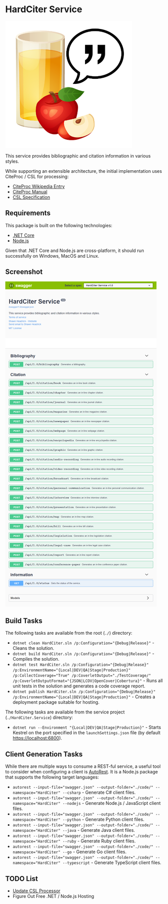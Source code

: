 # HardCiter Service

![HardCiter Logo](./README-logo.png "HardCiter Logo")

This service provides bibliographic and citation information in various styles.

While supporting an extensible architecture, the initial implementation uses CiteProc / CSL for processing:

* [CiteProc Wikipedia Entry](https://en.wikipedia.org/wiki/CiteProc)
* [CiteProc Manual](https://citeproc-js.readthedocs.io)
* [CSL Specification](https://docs.citationstyles.org/en/1.0.1/specification.html)

## Requirements

This package is built on the following technologies:

* [.NET Core](https://docs.microsoft.com/en-us/dotnet/core/)
* [Node.js](https://nodejs.org/en/)

Given that .NET Core and Node.js are cross-platform, it should run successfully on Windows, MacOS and Linux.

## Screenshot

![HardCiter Screenshot](./README-screenshot.png "HardCiter Screenshot")

## Build Tasks

The following tasks are available from the root (`./`) directory:

* `dotnet clean HardCiter.sln /p:Configuration="{Debug|Release}"` - Cleans the solution.
* `dotnet build HardCiter.sln /p:Configuration="{Debug|Release}"` - Compiles the solution.
* `dotnet test HardCiter.sln /p:Configuration="{Debug|Release}" /p:EnvironmentName="{Local|DEV|QA|Stage|Production}" /p:CollectCoverage="True" /p:CoverletOutput="./TestCoverage/" /p:CoverletOutputFormat="{JSON|LCOV|OpenCover|Cobertura}"` - Runs all unit tests in the solution and generates a code coverage report.
* `dotnet publish HardCiter.sln /p:Configuration="{Debug|Release}" /p:EnvironmentName="{Local|DEV|QA|Stage|Production}"` - Creates a deployment package suitable for hosting.

The following tasks are available from the service project (`./HardCiter.Service`) directory:

* `dotnet run --Environment "{Local|DEV|QA|Stage|Production}"` - Starts Kestrel on the port specified in the `launchSettings.json` file (by default [https://localhost:6800](https://localhost:6800)).

## Client Generation Tasks

While there are multiple ways to consume a REST-ful service, a useful tool to consider when configuring a client is [AutoRest](https://github.com/Azure/autorest). It is a Node.js package that supports the following target languages:

* `autorest --input-file="swagger.json" --output-folder="./code/" --namespace="HardCiter" --csharp` - Generate C# client files.
* `autorest --input-file="swagger.json" --output-folder="./code/" --namespace="HardCiter" --nodejs` - Generate Node.js / JavaScript client files.
* `autorest --input-file="swagger.json" --output-folder="./code/" --namespace="HardCiter" --python` - Generate Python client files.
* `autorest --input-file="swagger.json" --output-folder="./code/" --namespace="HardCiter" --java` - Generate Java client files.
* `autorest --input-file="swagger.json" --output-folder="./code/" --namespace="HardCiter" --ruby` - Generate Ruby client files.
* `autorest --input-file="swagger.json" --output-folder="./code/" --namespace="HardCiter" --go` - Generate Go client files.
* `autorest --input-file="swagger.json" --output-folder="./code/" --namespace="HardCiter" --typescript` - Generate TypeScript client files.

## TODO List

* [Update CSL Processor](https://github.com/Juris-M/citeproc-js/releases)
* Figure Out Free .NET / Node.js Hosting
